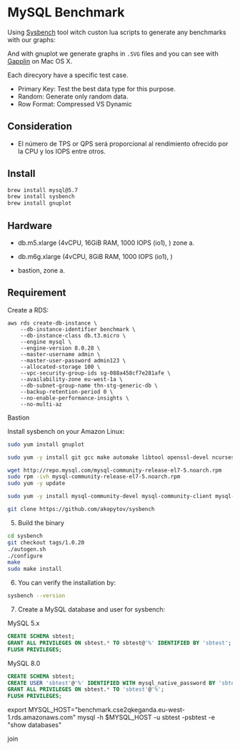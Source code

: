 # MySQL Benchmark

Using [Sysbench](https://github.com/akopytov/sysbench) tool witch custon lua
scripts to generate any benchmarks with our graphs:

And with gnuplot we generate graphs in `.SVG` files and you can see with
[Gapplin](http://gapplin.wolfrosch.com) on Mac OS X.

Each direcyory have a specific test case.

- Primary Key: Test the best data type for this purpose.
- Random: Generate only random data.
- Row Format: Compressed VS Dynamic

## Consideration

- El número de TPS or QPS será proporcional al rendimiento ofrecido por la CPU y los IOPS entre otros.

## Install

```bash
brew install mysql@5.7
brew install sysbench
brew install gnuplot
```

## Hardware

- db.m5.xlarge (4vCPU, 16GiB RAM, 1000 IOPS (io1), ) zone a.
- db.m6g.xlarge (4vCPU, 8GiB RAM, 1000 IOPS (io1), )

- bastion, zone a.

## Requirement

Create a RDS:

```
aws rds create-db-instance \
	--db-instance-identifier benchmark \
	--db-instance-class db.t3.micro \
	--engine mysql \
	--engine-version 8.0.28 \
	--master-username admin \
	--master-user-password admin123 \
	--allocated-storage 100 \
	--vpc-security-group-ids sg-088a458cf7e281afe \
	--availability-zone eu-west-1a \
	--db-subnet-group-name thn-stg-generic-db \
	--backup-retention-period 0 \
	--no-enable-performance-insights \
	--no-multi-az
```

Bastion

Install sysbench on your Amazon Linux:

```bash
sudo yum install gnuplot
```

```bash
sudo yum -y install git gcc make automake libtool openssl-devel ncurses-compat-libs
```

```bash
wget http://repo.mysql.com/mysql-community-release-el7-5.noarch.rpm
sudo rpm -ivh mysql-community-release-el7-5.noarch.rpm
sudo yum -y update
```

```bash
sudo yum -y install mysql-community-devel mysql-community-client mysql-community-common
```


```bash
git clone https://github.com/akopytov/sysbench
```

5. Build the binary

```bash
cd sysbench
git checkout tags/1.0.20
./autogen.sh
./configure
make
sudo make install
```

6. You can verify the installation by:

```bash
sysbench --version
```

7. Create a MySQL database and user for sysbench:

MySQL 5.x

```sql
CREATE SCHEMA sbtest;
GRANT ALL PRIVILEGES ON sbtest.* TO sbtest@'%' IDENTIFIED BY 'sbtest';
FLUSH PRIVILEGES;
```

MySQL 8.0

```sql
CREATE SCHEMA sbtest;
CREATE USER 'sbtest'@'%' IDENTIFIED WITH mysql_native_password BY 'sbtest';
GRANT ALL PRIVILEGES ON sbtest.* TO 'sbtest'@'%';
FLUSH PRIVILEGES;
```

export MYSQL_HOST="benchmark.cse2qkeganda.eu-west-1.rds.amazonaws.com"
mysql -h $MYSQL_HOST -u sbtest -psbtest -e "show databases"

join
